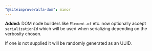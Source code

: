 ```yaml
---
"@siteimprove/alfa-dom": minor
---
```


**Added:** DOM node builders like `Element.of` etc. now optionally accept `serializationId` which will be used when serializing depending on the verbosity chosen.

If one is not supplied it will be randomly generated as an UUID.
